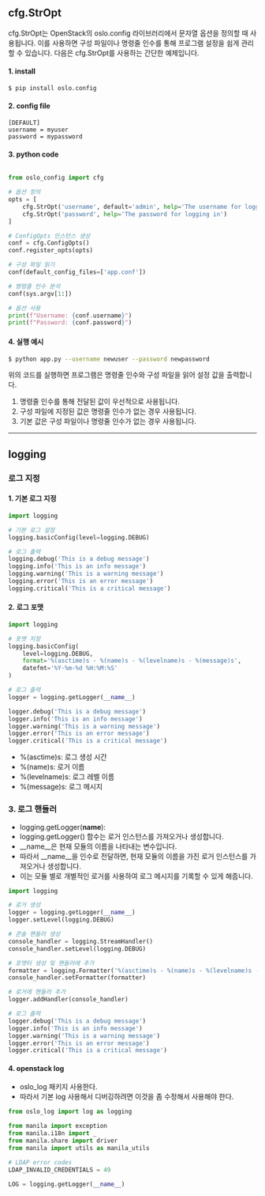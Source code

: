 
## cfg.StrOpt

cfg.StrOpt는 OpenStack의 oslo.config 라이브러리에서 문자열 옵션을 정의할 때 사용됩니다. 이를 사용하면 구성 파일이나 명령줄 인수를 통해 프로그램 설정을 쉽게 관리할 수 있습니다. 다음은 cfg.StrOpt를 사용하는 간단한 예제입니다.

#### 1. install
```sh
$ pip install oslo.config
```

#### 2. config file
```
[DEFAULT]
username = myuser
password = mypassword
```
#### 3. python code 
```py

from oslo_config import cfg

# 옵션 정의
opts = [
    cfg.StrOpt('username', default='admin', help='The username for logging in'),
    cfg.StrOpt('password', help='The password for logging in')
]

# ConfigOpts 인스턴스 생성
conf = cfg.ConfigOpts()
conf.register_opts(opts)

# 구성 파일 읽기
conf(default_config_files=['app.conf'])

# 명령줄 인수 분석
conf(sys.argv[1:])

# 옵션 사용
print(f"Username: {conf.username}")
print(f"Password: {conf.password}")
```


#### 4. 실행 예시 
```sh
$ python app.py --username newuser --password newpassword
```

위의 코드를 실행하면 프로그램은 명령줄 인수와 구성 파일을 읽어 설정 값을 출력합니다.

1. 명령줄 인수를 통해 전달된 값이 우선적으로 사용됩니다.
2. 구성 파일에 지정된 값은 명령줄 인수가 없는 경우 사용됩니다.
3. 기본 값은 구성 파일이나 명령줄 인수가 없는 경우 사용됩니다.
 

---

## logging

### 로그 지정 
#### 1. 기본 로그 지정 
```py
import logging

# 기본 로그 설정
logging.basicConfig(level=logging.DEBUG)

# 로그 출력
logging.debug('This is a debug message')
logging.info('This is an info message')
logging.warning('This is a warning message')
logging.error('This is an error message')
logging.critical('This is a critical message')
```

#### 2.  로그 포맷

```py
import logging

# 포맷 지정
logging.basicConfig(
    level=logging.DEBUG,
    format='%(asctime)s - %(name)s - %(levelname)s - %(message)s',
    datefmt='%Y-%m-%d %H:%M:%S'
)

# 로그 출력
logger = logging.getLogger(__name__)

logger.debug('This is a debug message')
logger.info('This is an info message')
logger.warning('This is a warning message')
logger.error('This is an error message')
logger.critical('This is a critical message')
```
* %(asctime)s: 로그 생성 시간
* %(name)s: 로거 이름
* %(levelname)s: 로그 레벨 이름
* %(message)s: 로그 메시지
### 3. 로그 핸들러

* logging.getLogger(__name__):
* logging.getLogger() 함수는 로거 인스턴스를 가져오거나 생성합니다.
* __name__은 현재 모듈의 이름을 나타내는 변수입니다.
* 따라서 __name__을 인수로 전달하면, 현재 모듈의 이름을 가진 로거 인스턴스를 가져오거나 생성합니다.
* 이는 모듈 별로 개별적인 로거를 사용하여 로그 메시지를 기록할 수 있게 해줍니다.

```py
import logging

# 로거 생성
logger = logging.getLogger(__name__)
logger.setLevel(logging.DEBUG)

# 콘솔 핸들러 생성
console_handler = logging.StreamHandler()
console_handler.setLevel(logging.DEBUG)

# 포맷터 생성 및 핸들러에 추가
formatter = logging.Formatter('%(asctime)s - %(name)s - %(levelname)s - %(message)s')
console_handler.setFormatter(formatter)

# 로거에 핸들러 추가
logger.addHandler(console_handler)

# 로그 출력
logger.debug('This is a debug message')
logger.info('This is an info message')
logger.warning('This is a warning message')
logger.error('This is an error message')
logger.critical('This is a critical message')
```

#### 4. openstack log
*  oslo_log 패키지 사용한다. 
*  따라서 기본 log 사용해서 디버깅하려면 이것을 좀 수정해서 사용해야 한다.  

```py
from oslo_log import log as logging

from manila import exception
from manila.i18n import _
from manila.share import driver
from manila import utils as manila_utils

# LDAP error codes
LDAP_INVALID_CREDENTIALS = 49

LOG = logging.getLogger(__name__)
```


